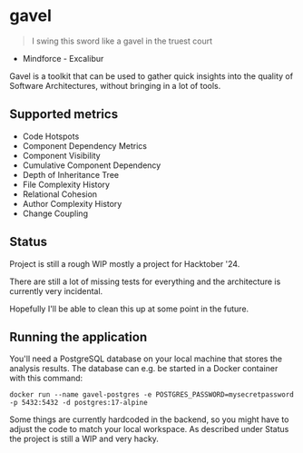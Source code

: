 # gavel

> I swing this sword like a gavel in the truest court

- Mindforce - Excalibur

Gavel is a toolkit that can be used to gather quick insights into the quality of Software Architectures, without
bringing in a lot of tools.

## Supported metrics

* Code Hotspots
* Component Dependency Metrics
* Component Visibility
* Cumulative Component Dependency
* Depth of Inheritance Tree
* File Complexity History
* Relational Cohesion
* Author Complexity History
* Change Coupling

## Status

Project is still a rough WIP mostly a project for Hacktober '24.

There are still a lot of missing tests for everything and the architecture is currently very incidental.

Hopefully I'll be able to clean this up at some point in the future.

## Running the application

You'll need a PostgreSQL database on your local machine that stores the analysis results.
The database can e.g. be started in a Docker container with this command:

`docker run --name gavel-postgres -e POSTGRES_PASSWORD=mysecretpassword -p 5432:5432 -d postgres:17-alpine`

Some things are currently hardcoded in the backend, so you might have to adjust the code to match your local workspace.
As described under Status the project is still a WIP and very hacky.

